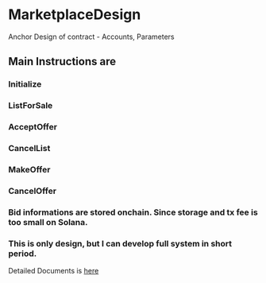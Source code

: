 # MarketplaceDesign
Anchor Design of contract - Accounts, Parameters

## Main Instructions are
### **Initialize**
### **ListForSale**
### **AcceptOffer**
### **CancelList**
### **MakeOffer**
### **CancelOffer**

### Bid informations are stored onchain. Since storage and tx fee is too small on Solana.
### This is only design, but I can develop full system in short period.

Detailed Documents is [here](https://github.com/blockchainlover2019/MarketplaceDesign/blob/master/contract_design.pdf)
